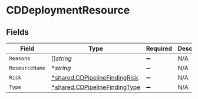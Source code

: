 # CDDeploymentResource


## Fields

| Field                                                                         | Type                                                                          | Required                                                                      | Description                                                                   |
| ----------------------------------------------------------------------------- | ----------------------------------------------------------------------------- | ----------------------------------------------------------------------------- | ----------------------------------------------------------------------------- |
| `Reasons`                                                                     | []*string*                                                                    | :heavy_minus_sign:                                                            | N/A                                                                           |
| `ResourceName`                                                                | **string*                                                                     | :heavy_minus_sign:                                                            | N/A                                                                           |
| `Risk`                                                                        | [*shared.CDPipelineFindingRisk](../../models/shared/cdpipelinefindingrisk.md) | :heavy_minus_sign:                                                            | N/A                                                                           |
| `Type`                                                                        | [*shared.CDPipelineFindingType](../../models/shared/cdpipelinefindingtype.md) | :heavy_minus_sign:                                                            | N/A                                                                           |